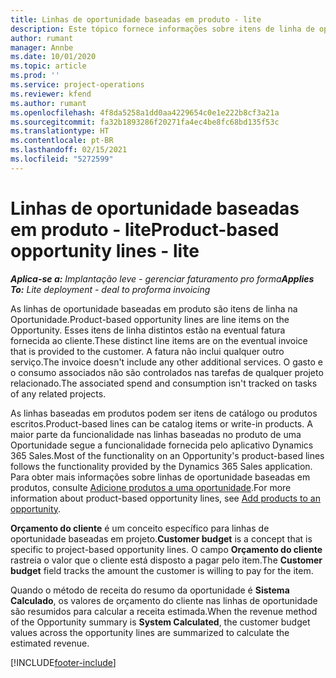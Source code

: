 ```yaml
---
title: Linhas de oportunidade baseadas em produto - lite
description: Este tópico fornece informações sobre itens de linha de oportunidade baseados em produto no Project Operations.
author: rumant
manager: Annbe
ms.date: 10/01/2020
ms.topic: article
ms.prod: ''
ms.service: project-operations
ms.reviewer: kfend
ms.author: rumant
ms.openlocfilehash: 4f8da5258a1dd0aa4229654c0e1e222b8cf3a21a
ms.sourcegitcommit: fa32b1893286f20271fa4ec4be8fc68bd135f53c
ms.translationtype: HT
ms.contentlocale: pt-BR
ms.lasthandoff: 02/15/2021
ms.locfileid: "5272599"
---
```

# <a name="product-based-opportunity-lines---lite"></a><span data-ttu-id="0a5e8-103">Linhas de oportunidade baseadas em produto - lite</span><span class="sxs-lookup"><span data-stu-id="0a5e8-103">Product-based opportunity lines - lite</span></span>

<span data-ttu-id="0a5e8-104">_**Aplica-se a:** Implantação leve - gerenciar faturamento pro forma_</span><span class="sxs-lookup"><span data-stu-id="0a5e8-104">_**Applies To:** Lite deployment - deal to proforma invoicing_</span></span>

<span data-ttu-id="0a5e8-105">As linhas de oportunidade baseadas em produto são itens de linha na Oportunidade.</span><span class="sxs-lookup"><span data-stu-id="0a5e8-105">Product-based opportunity lines are line items on the Opportunity.</span></span> <span data-ttu-id="0a5e8-106">Esses itens de linha distintos estão na eventual fatura fornecida ao cliente.</span><span class="sxs-lookup"><span data-stu-id="0a5e8-106">These distinct line items are on the eventual invoice that is provided to the customer.</span></span> <span data-ttu-id="0a5e8-107">A fatura não inclui qualquer outro serviço.</span><span class="sxs-lookup"><span data-stu-id="0a5e8-107">The invoice doesn't include any other additional services.</span></span> <span data-ttu-id="0a5e8-108">O gasto e o consumo associados não são controlados nas tarefas de qualquer projeto relacionado.</span><span class="sxs-lookup"><span data-stu-id="0a5e8-108">The associated spend and consumption isn't tracked on tasks of any related projects.</span></span>

<span data-ttu-id="0a5e8-109">As linhas baseadas em produtos podem ser itens de catálogo ou produtos escritos.</span><span class="sxs-lookup"><span data-stu-id="0a5e8-109">Product-based lines can be catalog items or write-in products.</span></span> <span data-ttu-id="0a5e8-110">A maior parte da funcionalidade nas linhas baseadas no produto de uma Oportunidade segue a funcionalidade fornecida pelo aplicativo Dynamics 365 Sales.</span><span class="sxs-lookup"><span data-stu-id="0a5e8-110">Most of the functionality on an Opportunity's product-based lines follows the functionality provided by the Dynamics 365 Sales application.</span></span> <span data-ttu-id="0a5e8-111">Para obter mais informações sobre linhas de oportunidade baseadas em produtos, consulte [Adicione produtos a uma oportunidade](https://docs.microsoft.com/dynamics365/sales-enterprise/add-products-opportunity).</span><span class="sxs-lookup"><span data-stu-id="0a5e8-111">For more information about product-based opportunity lines, see [Add products to an opportunity](https://docs.microsoft.com/dynamics365/sales-enterprise/add-products-opportunity).</span></span>

<span data-ttu-id="0a5e8-112">**Orçamento do cliente** é um conceito específico para linhas de oportunidade baseadas em projeto.</span><span class="sxs-lookup"><span data-stu-id="0a5e8-112">**Customer budget** is a concept that is specific to project-based opportunity lines.</span></span> <span data-ttu-id="0a5e8-113">O campo **Orçamento do cliente** rastreia o valor que o cliente está disposto a pagar pelo item.</span><span class="sxs-lookup"><span data-stu-id="0a5e8-113">The **Customer budget** field tracks the amount the customer is willing to pay for the item.</span></span>

<span data-ttu-id="0a5e8-114">Quando o método de receita do resumo da oportunidade é **Sistema Calculado**, os valores de orçamento do cliente nas linhas de oportunidade são resumidos para calcular a receita estimada.</span><span class="sxs-lookup"><span data-stu-id="0a5e8-114">When the revenue method of the Opportunity summary is **System Calculated**, the customer budget values across the opportunity lines are summarized to calculate the estimated revenue.</span></span> 



[!INCLUDE[footer-include](../../includes/footer-banner.md)]